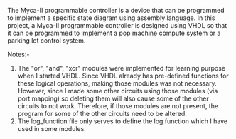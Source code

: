 The Myca-II programmable controller is a device that can be programmed to implement a specific state diagram using assembly language.
In this project, a Myca-II programmable controller is designed using VHDL so that it can be programmed to implement a pop machine compute system or a parking lot control system.

Notes:- 

1. The "or", "and", "xor" modules were implemented for learning purpose when I started VHDL. Since VHDL already has pre-defined functions for these logical operations, making those modules was not necessary. However, since I made some other circuits using those modules (via port mapping) so deleting them will also cause some of the other circuits to not work. Therefore, if those modules are not present, the program for some of the other circuits need to be altered.
2. The log_function file only serves to define the log function which I have used in some modules.
